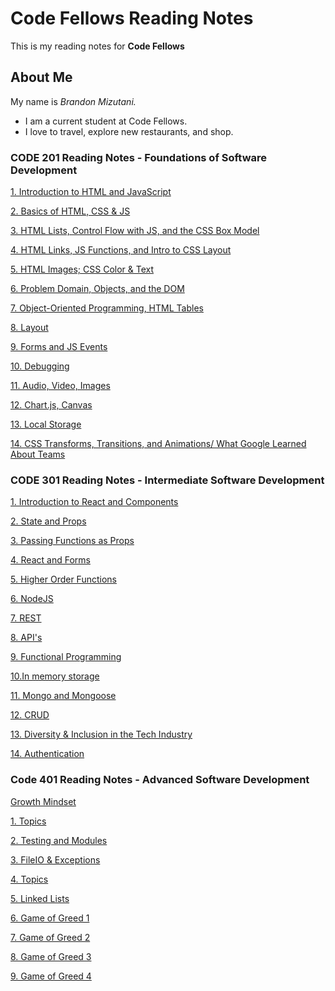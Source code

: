 # Code Fellows Reading Notes

This is my reading notes for **Code Fellows**

## About Me

My name is *Brandon Mizutani.*
- I am a current student at Code Fellows.
- I love to travel, explore new restaurants, and shop.

### CODE 201 Reading Notes - Foundations of Software Development

[1. Introduction to HTML and JavaScript](reading01.md)

[2. Basics of HTML, CSS & JS](readingnote-02.md)

[3. HTML Lists, Control Flow with JS, and the CSS Box Model](readingnote-03.md)

[4. HTML Links, JS Functions, and Intro to CSS Layout](readingnote-04.md)

[5. HTML Images; CSS Color & Text](readingnote-05.md)

[6. Problem Domain, Objects, and the DOM](readingnote-06.md)

[7. Object-Oriented Programming, HTML Tables](readingnote-07.md)

[8. Layout](readingnote-08.md)

[9. Forms and JS Events](readingnote-09.md)

[10. Debugging](readingnote-10.md)

[11. Audio, Video, Images](readingnote-11.md)

[12. Chart.js, Canvas](readingnote-12.md)

[13. Local Storage](readingnote-13.md)

[14. CSS Transforms, Transitions, and Animations/ What Google Learned About Teams](readingnote-14.md)

### CODE 301 Reading Notes - Intermediate Software Development

[1. Introduction to React and Components](readingnote-15.md)

[2. State and Props](readingnote-16.md)

[3. Passing Functions as Props](readingnote-17.md)

[4. React and Forms](readingnote-18.md)

[5. Higher Order Functions](readingnote-19.md)

[6. NodeJS](readingnote-20.md)

[7. REST](readingnote-21.md)

[8. API's](readingnote-22.md)

[9. Functional Programming](readingnote-23.md)

[10.In memory storage](readingnote-24.md)

[11. Mongo and Mongoose](readingnote-25.md)

[12. CRUD](readingnote-26.md)

[13. Diversity & Inclusion in the Tech Industry](readingnote-27.md)

[14. Authentication](readingnote-28.md)

### Code 401 Reading Notes - Advanced Software Development

[Growth Mindset](growth-mindset.md)

[1. Topics](readingnote-29.md)

[2. Testing and Modules](readingnote-30.md)

[3. FileIO & Exceptions](readingnote-31.md)

[4. Topics](readingnote-32.md)

[5. Linked Lists](readingnote-33.md)

[6. Game of Greed 1](readingnote-34.md)

[7. Game of Greed 2](readingnote-35.md)

[8. Game of Greed 3](readingnote-36.md)

[9. Game of Greed 4](readingnote-37.md)